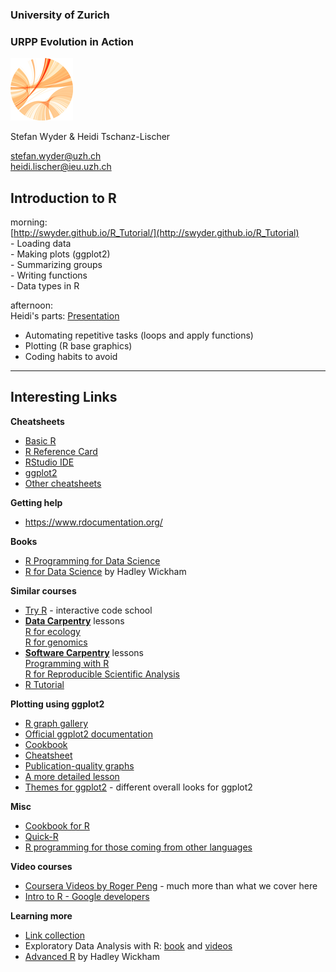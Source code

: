 ### University of Zurich
### URPP Evolution in Action
![URPP logo](Logo_URPP_kl2.png)

Stefan Wyder & Heidi Tschanz-Lischer

stefan.wyder@uzh.ch  
heidi.lischer@ieu.uzh.ch


## Introduction to R 
  

morning:  
[http://swyder.github.io/R_Tutorial/](http://swyder.github.io/R_Tutorial)    
        - Loading data  
        - Making plots (ggplot2)  
        - Summarizing groups  
        - Writing functions  
        - Data types in R  
  
afternoon:  
Heidi's parts: [Presentation](URPP_Tutorial_RBasicsII_HTL.pdf)  
- Automating repetitive tasks (loops and apply functions)  
- Plotting (R base graphics)  
- Coding habits to avoid  


------------------------------------------

## Interesting Links
   
**Cheatsheets**  
-  [Basic R](https://www.rstudio.com/wp-content/uploads/2016/10/r-cheat-sheet-3.pdf)  
-  [R Reference Card](http://cran.r-project.org/doc/contrib/Short-refcard.pdf)  
-  [RStudio IDE](https://www.rstudio.com/wp-content/uploads/2016/01/rstudio-IDE-cheatsheet.pdf)  
-  [ggplot2](https://www.rstudio.com/wp-content/uploads/2015/12/ggplot2-cheatsheet-2.0.pdf)  
-  [Other cheatsheets](https://www.rstudio.com/resources/cheatsheets/)  

**Getting help**
- https://www.rdocumentation.org/

**Books**  
- [R Programming for Data Science](https://leanpub.com/rprogramming)  
- [R for Data Science](http://r4ds.had.co.nz/) by Hadley Wickham

**Similar courses**  
- [Try R](http://tryr.codeschool.com/) - interactive code school
- [**Data Carpentry**](http://www.datacarpentry.org/lessons/) lessons  
    [R for ecology](http://www.datacarpentry.org/R-ecology-lesson/)  
    [R for genomics](http://www.datacarpentry.org/R-genomics/)     
- [**Software Carpentry**](http://software-carpentry.org/lessons/) lessons  
    [Programming with R](http://swcarpentry.github.io/r-novice-inflammation/)  
    [R for Reproducible Scientific Analysis](http://swcarpentry.github.io/r-novice-gapminder/)
- [R Tutorial](http://www.cyclismo.org/tutorial/R/)

**Plotting using ggplot2**
- [R graph gallery](http://www.r-graph-gallery.com/)  
- [Official ggplot2 documentation](http://ggplot2.org/)  
- [Cookbook](http://www.cookbook-r.com/Graphs/)  
- [Cheatsheet](https://www.rstudio.com/wp-content/uploads/2015/12/ggplot2-cheatsheet-2.0.pdf)  
- [Publication-quality graphs](http://egret.psychol.cam.ac.uk/statistics/R/graphs2.html)  
- [A more detailed lesson](https://github.com/swcarpentry/DEPRECATED-bc/blob/master/intermediate/r/data-visualization/ggplot.pdf)  
- [Themes for ggplot2](https://github.com/jrnold/ggthemes) - different overall looks for ggplot2

**Misc**  
- [Cookbook for R](http://www.cookbook-r.com/)  
- [Quick-R](http://www.statmethods.net/)  
- [R programming for those coming from other languages](http://www.johndcook.com/R_language_for_programmers.html)

**Video courses**  
- [Coursera Videos by Roger Peng](http://blog.revolutionanalytics.com/2012/12/coursera-videos.html) - much more than what we cover here
- [Intro to R - Google developers](https://www.youtube.com/playlist?list=PLOU2XLYxmsIK9qQfztXeybpHvru-TrqAP)

**Learning more**  
- [Link collection](https://www.rstudio.com/online-learning/#R)
- Exploratory Data Analysis with R: [book](https://leanpub.com/exdata) and [videos](https://www.youtube.com/watch?v=6lOvA_y7p7w&list=PLjTlxb-wKvXPhZ7tQwlROtFjorSj9tUyZ)  
- [Advanced R](http://adv-r.had.co.nz/) by Hadley Wickham

